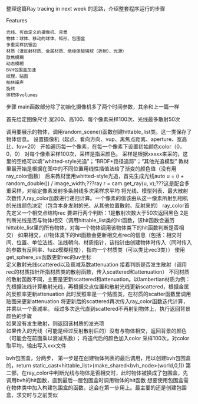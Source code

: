 整理这篇Ray tracing in next week 的思路，介绍整套程序运行的步骤

Features

    光线、可自定义的摄像机、背景
    物体：球体、移动的球体、矩形、包围盒    
    多重采样抗锯齿    
    材质（漫反射材质、金属材质、绝缘体玻璃球（折射）、光源）
    散焦模糊
    动态模糊
    BVH包围盒加速
    纹理，贴图
    柏林噪声
    旋转
    体积体volumes
    
步骤
main函数部分除了初始化摄像机多了两个时间参数，其余和上一篇一样

首先给定图像尺寸.宽200、高100、每个像素采样100次、光线最多散射50次

调用要展示的物体，调用random_scene()函数创建hittable_list类。这一类保存了物体信息。
设置摄像机（起点、看向方向、vup、离焦点距离、aperture、宽高比、fov=20）
开始遍历每一个像素，在每一个像素下设置初始颜色color（0，0，0）
    对每个像素采样100次，采样是指采颜色。
        采样是根据xxxxx来采的，这里的空格可以填“whitted-style光追”；“BRDF+路径追踪”；“其他光追模型”
        教材里最开始是根据在图中的不同位置用线性插值法给了渐变的颜色值（没有用ray_color函数）
        后来教材里用whitted-style光追，首先生成光线auto u = (i + random_double()) / image_width;???ray r = cam.get_ray(u, v);???这是配合多重采样，对给定像素发射多条射线多次采样求平均
        将光线、模型列表、最大散射次数传入ray_color函数进行递归计算。一个像素的值该由从这一像素所射到相机的光线颜色决定（包含本身发射的光、从其他位置散射、反射来的）
            ray_color首先定义一个相交点结构rec
            要进行两个判断：1是散射次数大于50次返回黑色
            2是判断光线是否与物体相交（调用hittable_list类的hit函数，该hit函数会遍历hittable_list里的所有物体，对每一个物体调用该物体类下的hit函数判断是否相交）
                如果相交，///物体类下的hit函数会更新相交点rec的信息（包括：相交时间、位置、单位法线、法线朝向、材质指针，该指针由创建物体时传入（同时传入的参数有反照率、fuzz模糊程度），指向一个材质类（可以类比vec3类））
                使用get_sphere_uv函数更新rec的uv坐标    
                    定义散射光线scattered以及衰减系数attenuation
                    接着判断是否发生散射（调用rec的材质指针所指材质类的散射函数，传入scattered和attenuation）
                    不同材质的散射函数不同，主要是更新scattered和attenuation。以lambertian材质为例：
                        先根据法线计算散射光线，再根据交点位置和散射光线更新scattered，根据金属的反照率更新attenuation
                        此时反照率是一个贴图类，在材质的scatter函数里调用贴图来更新attenuation
                        将更新后的scattered再次传入ray_color函数迭代计算，并乘以一个衰减率。
                        经过多次迭代直到scattered不再射到物体上，执行返回背景颜色的步骤                       
                        如果没有发生散射，则返回该材质的发光项                        
                 如果传入的光线（可能是经过反射散射后的）没有与物体相交，返回背景的颜色（可能会在前面乘以衰减系数）；
        将迭代后的颜色加入color
    采样100次，对color取平均，输出写入xxx文件
    
    
     
bvh包围盒，分两步，
第一步是在创建物体列表的最后调用，用以创建bvh包围盒的，return static_cast<hittable_list>(make_shared<bvh_node>(world,0,1))
第二部，在ray_color中判断光线与物体是否相交时，此时物体被换成了包围盒，先调用bvh的hit函数，直到最后一层包围盒时调用物体的hit函数
想要使用包围盒需在物体类中加入构建包围盒的函数，这会在第一步用上。最主要的还是创建包围盒，求交时与之前类似
             
